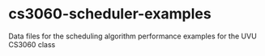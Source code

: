# cs3060-scheduler-examples
Data files for the scheduling algorithm performance examples for the UVU CS3060 class
